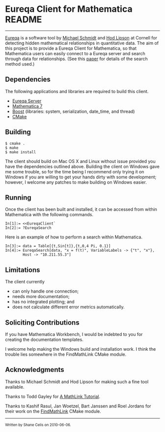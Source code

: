 Eureqa Client for Mathematica README
====================================

* * * 

[Eureqa][eq] is a software tool by [Michael Schmidt][ms] and [Hod
Lipson][hl] at Cornell for detecting hidden mathematical relationships
in quantitative data.  The aim of this project is to provide a Eureqa
Client for Mathematica, so that Mathematica users can easily connect
to a Eureqa server and search through data for relationships. (See
this [paper][paper] for details of the search method used.)


[eq]: http://ccsl.mae.cornell.edu/eureqa
[ms]: https://sites.google.com/a/cornell.edu/schmidt/
[hl]: http://www.mae.cornell.edu/lipson/
[paper]: http://ccsl.mae.cornell.edu/sites/default/files/Science09_Schmidt.pdf

Dependencies
------------

The following applications and libraries are required to build this
client.

* [Eureqa Server](http://ccsl.mae.cornell.edu/eureqa_download)
* [Mathematica 7](http://www.wolfram.com/mathematica/)
* [Boost](http://www.boost.org/) (libraries: system, serialization, date_time, and thread)
* [CMake](http://www.cmake.org/)

Building
--------

    $ cmake .
    $ make
    $ make install

The client should build on Mac OS X and Linux without issue provided
you have the dependencies outlined above.  Building the client on
Windows gave me some trouble, so for the time being I recommend only
trying it on Windows if you are willing to get your hands dirty with
some development; however, I welcome any patches to make building on
Windows easier.

Running
-------

Once the client has been built and installed, it can be accessed from
within Mathematica with the following commands.

    In[1]:= <<EureqaClient`
    In[2]:= ?EureqaSearch

Here is an example of how to perform a search within Mathematica.

    In[3]:= data = Table[{t,Sin[t]},{t,0,4 Pi, 0.1}]
    In[4]:= EureqaSearch[data, "x = f(t)", VariableLabels -> {"t", "x"}, 
            Host -> "10.211.55.3"]

Limitations
-----------

The client currently

* can only handle one connection;
* needs more documentation; 
* has no integrated plotting; and
* does not calculate different error metrics automatically.

Soliciting Contributions
------------------------

If you have Mathematica Workbench, I would be indebted to you for
creating the documentation templates.

I welcome help making the Windows build and installation work.  I
think the trouble lies somewhere in the FindMathLink CMake module.

Acknowledgments
---------------

Thanks to Michael Schmidt and Hod Lipson for making such a fine tool
available.

Thanks to Todd Gayley for [A MathLink Tutorial][mltut].

Thanks to Kashif Rasul, Jan Woetzel, Bart Janssen and Roel Jordans for
their work on the [FindMathLink][fml] CMake module.

[mltut]: http://www.edenwaith.com/development/tutorials/mathlink/ML_Tut.pdf
[fml]: http://github.com/kashif/FindMathLink

* * * 
<small>Written by Shane Celis on 2010-06-06.</small>
